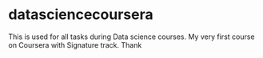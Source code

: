 # datasciencecoursera
This is used for all tasks during Data science courses.
My very first course on Coursera with Signature track.
Thank
